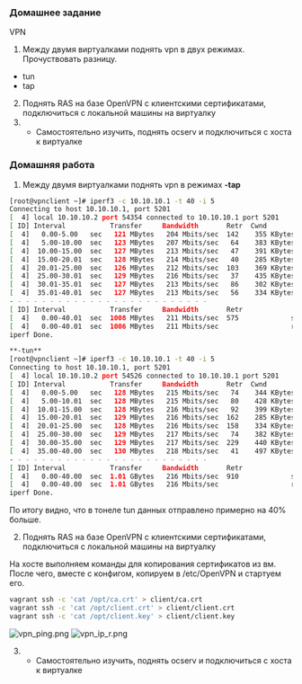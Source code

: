 ### Домашнее задание
VPN
1. Между двумя виртуалками поднять vpn в двух режимах. Прочуствовать разницу.
- tun
- tap
2. Поднять RAS на базе OpenVPN с клиентскими сертификатами, подключиться с локальной машины на виртуалку
3. * Самостоятельно изучить, поднять ocserv и подключиться с хоста к виртуалке

### Домашняя работа
1. Между двумя виртуалками поднять vpn в режимах
**-tap**
```bash
[root@vpnclient ~]# iperf3 -c 10.10.10.1 -t 40 -i 5
Connecting to host 10.10.10.1, port 5201
[  4] local 10.10.10.2 port 54354 connected to 10.10.10.1 port 5201
[ ID] Interval           Transfer     Bandwidth       Retr  Cwnd
[  4]   0.00-5.00   sec   121 MBytes   204 Mbits/sec  142    355 KBytes       
[  4]   5.00-10.00  sec   123 MBytes   207 Mbits/sec   64    383 KBytes       
[  4]  10.00-15.00  sec   127 MBytes   213 Mbits/sec   47    391 KBytes       
[  4]  15.00-20.01  sec   128 MBytes   214 Mbits/sec   40    285 KBytes       
[  4]  20.01-25.00  sec   126 MBytes   212 Mbits/sec  103    369 KBytes       
[  4]  25.00-30.01  sec   129 MBytes   216 Mbits/sec   37    435 KBytes       
[  4]  30.01-35.01  sec   127 MBytes   213 Mbits/sec   86    302 KBytes       
[  4]  35.01-40.01  sec   127 MBytes   213 Mbits/sec   56    334 KBytes       
- - - - - - - - - - - - - - - - - - - - - - - - -
[ ID] Interval           Transfer     Bandwidth       Retr
[  4]   0.00-40.01  sec  1008 MBytes   211 Mbits/sec  575             sender
[  4]   0.00-40.01  sec  1006 MBytes   211 Mbits/sec                  receiver
iperf Done.
```
```bash
**-tun**
[root@vpnclient ~]# iperf3 -c 10.10.10.1 -t 40 -i 5
Connecting to host 10.10.10.1, port 5201
[  4] local 10.10.10.2 port 54526 connected to 10.10.10.1 port 5201
[ ID] Interval           Transfer     Bandwidth       Retr  Cwnd
[  4]   0.00-5.00   sec   128 MBytes   215 Mbits/sec   74    344 KBytes       
[  4]   5.00-10.01  sec   128 MBytes   215 Mbits/sec   80    428 KBytes       
[  4]  10.01-15.00  sec   128 MBytes   216 Mbits/sec   92    399 KBytes       
[  4]  15.00-20.01  sec   129 MBytes   216 Mbits/sec  162    285 KBytes       
[  4]  20.01-25.00  sec   128 MBytes   216 Mbits/sec  158    334 KBytes       
[  4]  25.00-30.00  sec   129 MBytes   217 Mbits/sec   74    382 KBytes       
[  4]  30.00-35.00  sec   129 MBytes   217 Mbits/sec  229    440 KBytes       
[  4]  35.00-40.00  sec   130 MBytes   218 Mbits/sec   41    497 KBytes       
- - - - - - - - - - - - - - - - - - - - - - - - -
[ ID] Interval           Transfer     Bandwidth       Retr
[  4]   0.00-40.00  sec  1.01 GBytes   216 Mbits/sec  910             sender
[  4]   0.00-40.00  sec  1.01 GBytes   216 Mbits/sec                  receiver
iperf Done.
```
  По итогу видно, что в тонеле tun данных отправлено примерно на 40% больше.

2. Поднять RAS на базе OpenVPN с клиентскими сертификатами, подключиться с локальной машины на виртуалку

  На хосте выполняем команды для копирования сертификатов из вм. После чего, вместе с конфигом, копируем в /etc/OpenVPN и стартуем его.
```bash
vagrant ssh -c 'cat /opt/ca.crt' > client/ca.crt
vagrant ssh -c 'cat /opt/client.crt' > client/client.crt
vagrant ssh -c 'cat /opt/client.key' > client/client.key
```
![vpn_ping.png](https://github.com/alexshangin/otus/blob/master/lesson21/2/screen/vpn_ping.png)
![vpn_ip_r.png](https://github.com/alexshangin/otus/blob/master/lesson21/2/screen/vpn_ip_r.png)

3. * Самостоятельно изучить, поднять ocserv и подключиться с хоста к виртуалке
